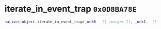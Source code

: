 # iterate_in_event_trap `0x0D8BA78E`

```lua
natives.object.iterate_in_event_trap(_unk0 --[[ integer ]], _unk1 --[[ integer ]])
```